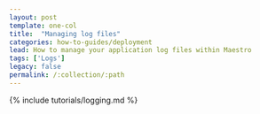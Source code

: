 ```yaml
---
layout: post
template: one-col
title:  "Managing log files"
categories: how-to-guides/deployment
lead: How to manage your application log files within Maestro
tags: ['Logs']
legacy: false
permalink: /:collection/:path
---
```


{% include tutorials/logging.md %}